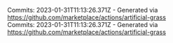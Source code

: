 Commits: 2023-01-31T11:13:26.371Z - Generated via https://github.com/marketplace/actions/artificial-grass
<br>
Commits: 2023-01-31T11:13:26.371Z - Generated via https://github.com/marketplace/actions/artificial-grass
<br>
